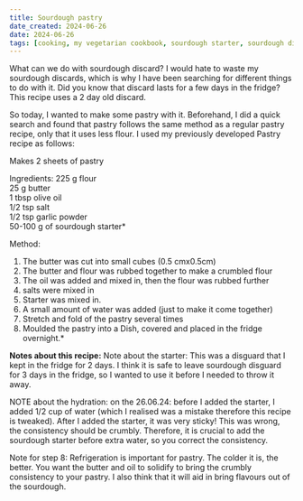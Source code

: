```yaml
---
title: Sourdough pastry
date_created: 2024-06-26
date: 2024-06-26
tags: [cooking, my vegetarian cookbook, sourdough starter, sourdough discard, pancakes]
---
```


What can we do with sourdough discard? I would hate to waste my sourdough discards, which is why I have been searching for different things to do with it. Did you know that discard lasts for a few days in the fridge? This recipe uses a 2 day old discard.

So today, I wanted to make some pastry with it. Beforehand, I did a quick search and found that pastry follows the same method as a regular pastry recipe, only that it uses less flour. I used my previously developed Pastry recipe as follows: 

Makes 2 sheets of pastry

Ingredients:
225 g flour <br/>
25 g butter<br/>
1 tbsp olive oil<br/>
1/2 tsp salt<br/>
1/2 tsp garlic powder<br/>
50-100 g of sourdough starter*<br/>

Method: 
1. The butter was cut into small cubes (0.5 cmx0.5cm) 
2. The butter and flour was rubbed together to make a crumbled flour
3. The oil was added and mixed in, then the flour was rubbed further
4. salts were mixed in
5. Starter was mixed in. 
6. A small amount of water was added (just to make it come together)
7. Stretch and fold of the pastry several times
8. Moulded the pastry into a Dish, covered and placed in the fridge overnight.*

**Notes about this recipe:**
Note about the starter: This was a disguard that I kept in the fridge for 2 days. I think it is safe to leave sourdough disguard for 3 days in the fridge, so I wanted to use it before I needed to throw it away. 

NOTE about the hydration: on the 26.06.24: before I added the starter, I added 1/2 cup of water (which I realised was a mistake therefore this recipe is tweaked). After I added the starter, it was very sticky! This was wrong, the consistency should be crumbly. Therefore, it is crucial to add the sourdough starter before extra water, so you correct the consistency. 

Note for step 8: Refrigeration is important for pastry. The colder it is, the better. You want the butter and oil to solidify to bring the crumbly consistency to your pastry. I also think that it will aid in bring flavours out of the sourdough. 
